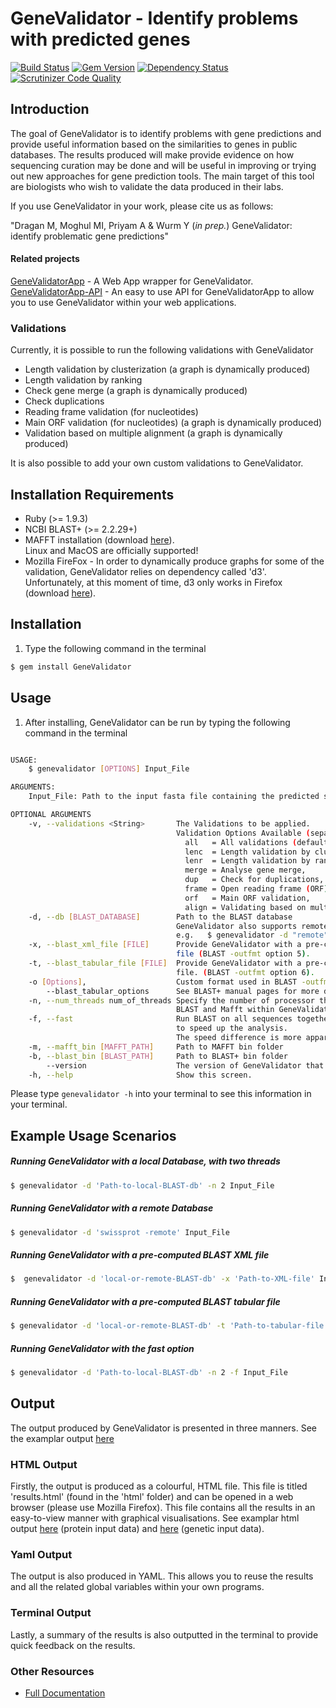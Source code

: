 # GeneValidator - Identify problems with predicted genes 

[![Build Status](https://travis-ci.org/monicadragan/GeneValidator.svg?branch=alpha)](https://travis-ci.org/monicadragan/GeneValidator)
[![Gem Version](https://badge.fury.io/rb/GeneValidator.svg)](http://badge.fury.io/rb/GeneValidator)
[![Dependency Status](https://gemnasium.com/IsmailM/GeneValidator.svg)](https://gemnasium.com/IsmailM/GeneValidator)
[![Scrutinizer Code Quality](https://scrutinizer-ci.com/g/IsmailM/GeneValidator/badges/quality-score.png?b=alpha)](https://scrutinizer-ci.com/g/IsmailM/GeneValidator/?branch=alpha)

## Introduction
The goal of GeneValidator is to identify problems with gene predictions and provide useful information based on the similarities to genes in public databases. The results produced will make provide evidence on how sequencing curation may be done and will be useful in improving or trying out new approaches for gene prediction tools. The main target of this tool are biologists who wish to validate the data produced in their labs.

If you use GeneValidator in your work, please cite us as follows:

"Dragan M, Moghul MI, Priyam A & Wurm Y (<em>in prep.</em>) GeneValidator: identify problematic gene predictions"


#### Related projects 
[GeneValidatorApp](https://github.com/IsmailM/GeneValidatorApp) - A Web App wrapper for GeneValidator.<br>
[GeneValidatorApp-API](https://github.com/IsmailM/GeneValidatorApp-API) - An easy to use API for GeneValidatorApp to allow you to use GeneValidator within your web applications.


### Validations
Currently, it is possible to run the following validations with GeneValidator

* Length validation by clusterization (a graph is dynamically produced)
* Length validation by ranking
* Check gene merge (a graph is dynamically produced)
* Check duplications
* Reading frame validation (for nucleotides)
* Main ORF validation (for nucleotides) (a graph is dynamically produced)
* Validation based on multiple alignment (a graph is dynamically produced)

It is also possible to add your own custom validations to GeneValidator. 

## Installation Requirements
* Ruby (>= 1.9.3)
* NCBI BLAST+ (>= 2.2.29+)
* MAFFT installation (download [here](http://mafft.cbrc.jp/alignment/software/)).<br>
Linux and MacOS are officially supported!
* Mozilla FireFox - In order to dynamically produce graphs for some of the validation, GeneValidator relies on dependency called 'd3'. Unfortunately, at this moment of time, d3 only works in Firefox (download [here](https://www.mozilla.org/en-GB/firefox/new/)).

## Installation
1) Type the following command in the terminal

```bash
$ gem install GeneValidator
```


## Usage 
1) After installing, GeneValidator can be run by typing the following command in the terminal

```bash

USAGE:
    $ genevalidator [OPTIONS] Input_File

ARGUMENTS:
    Input_File: Path to the input fasta file containing the predicted sequences.

OPTIONAL ARGUMENTS
    -v, --validations <String>       The Validations to be applied.
                                     Validation Options Available (separated by coma):
                                       all   = All validations (default),
                                       lenc  = Length validation by clusterization,
                                       lenr  = Length validation by ranking,
                                       merge = Analyse gene merge,
                                       dup   = Check for duplications,
                                       frame = Open reading frame (ORF) validation,
                                       orf   = Main ORF validation,
                                       align = Validating based on multiple alignment
    -d, --db [BLAST_DATABASE]        Path to the BLAST database
                                     GeneValidator also supports remote databases:
                                     e.g.   $ genevalidator -d "remote" Input_File
    -x, --blast_xml_file [FILE]      Provide GeneValidator with a pre-computed BLAST XML output
                                     file (BLAST -outfmt option 5).
    -t, --blast_tabular_file [FILE]  Provide GeneValidator with a pre-computed BLAST tabular output
                                     file. (BLAST -outfmt option 6).
    -o [Options],                    Custom format used in BLAST -outfmt argument
        --blast_tabular_options      See BLAST+ manual pages for more details
    -n, --num_threads num_of_threads Specify the number of processor threads to use when running
                                     BLAST and Mafft within GeneValidator.
    -f, --fast                       Run BLAST on all sequences together (rather than separately)
                                     to speed up the analysis.
                                     The speed difference is more apparent on larger input files
    -m, --mafft_bin [MAFFT_PATH]     Path to MAFFT bin folder
    -b, --blast_bin [BLAST_PATH]     Path to BLAST+ bin folder
        --version                    The version of GeneValidator that you are running.
    -h, --help                       Show this screen.


```

Please type `genevalidator -h` into your terminal to see this information in your terminal. 

## Example Usage Scenarios

##### Running GeneValidator with a local Database, with two threads

```bash
$ genevalidator -d 'Path-to-local-BLAST-db' -n 2 Input_File
```

##### Running GeneValidator with a remote Database

```bash
$ genevalidator -d 'swissprot -remote' Input_File
```

##### Running GeneValidator with a pre-computed BLAST XML file 


```bash
$  genevalidator -d 'local-or-remote-BLAST-db' -x 'Path-to-XML-file' Input_File
```

##### Running GeneValidator with a pre-computed BLAST tabular file 

```bash
$ genevalidator -d 'local-or-remote-BLAST-db' -t 'Path-to-tabular-file' -o 'qseqid sseqid sacc slen qstart qend sstart send length qframe pident evalue' Input_File 
```

##### Running GeneValidator with the fast option 

```bash
$ genevalidator -d 'Path-to-local-BLAST-db' -n 2 -f Input_File
```

## Output
The output produced by GeneValidator is presented in three manners. See the examplar output [here]() 

### HTML Output 
Firstly, the output is produced as a colourful, HTML file. This file is titled 'results.html' (found in the 'html' folder) and can be opened in a web browser (please use Mozilla Firefox). This file contains all the results in an easy-to-view manner with graphical visualisations. See examplar html output [here]() (protein input data) and [here]() (genetic input data).

### Yaml Output
The output is also produced in YAML. This allows you to reuse the results and all the related global variables within your own programs.

### Terminal Output
Lastly, a summary of the results is also outputted in the terminal to provide quick feedback on the results.

### Other Resources

* [Full Documentation](http://wurmlab.github.io/tools/genevalidator_documentation/v1/)
